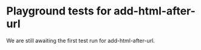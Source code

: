 # Playground tests for add-html-after-url
We are still awaiting the first test run for add-html-after-url.
